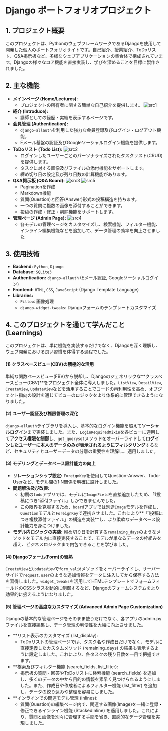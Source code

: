# Django ポートフォリオプロジェクト

## 1. プロジェクト概要

このプロジェクトは、PythonのウェブフレームワークであるDjangoを使用して開発した個人のポートフォリオサイトです。自己紹介、授業紹介、ToDoリスト、Q&A掲示板など、多様なウェブアプリケーションの集合体で構成されています。Djangoの様々なコア機能を直接実装し、学びを深めることを目標に製作されました。

## 2. 主な機能

*   **メインページ (Home/Lectures):**
    *   プロジェクトの所有者に関する簡単な自己紹介を提供します。
![src1](https://github.com/user-attachments/assets/7c6781e9-bbeb-4b93-8c5b-72c821e5d9ee)
*   **紹介 (Introduce):**
    *   講師としての経歴・実績を表示するページです。
*   **会員管理 (Authentication):**
    *   `django-allauth`を利用した強力な会員登録及びログイン・ログアウト機能。
    *   Eメール基盤の認証及びGoogleソーシャルログイン機能を提供します。
*   **ToDoリスト (Todo List):**
![src2](https://github.com/user-attachments/assets/5a250f40-feaf-4249-8d88-238c0ed11327)
    *   ログインしたユーザーごとのパーソナライズされたタスクリスト(CRUD)を提供します。
    *   タスクに対する画像及びファイルの添付機能をサポートします。
    *   締め切り日の設定及び残り日数の計算機能があります。
*   **Q&A掲示板 (Q&A Board):**
![src3](https://github.com/user-attachments/assets/ed451c0b-352a-4d08-a654-5b565d92f911)
![src5](https://github.com/user-attachments/assets/509563d2-f18e-49a7-a1b4-4e70f542bf03)
    *   Paginationを作成
    *   Markdown機能
    *   質問(Question)と回答(Answer)形式の投稿構造を持ちます。
    *   一つの質問に複数の画像を添付することができます。
    *   投稿の作成・修正・削除機能をサポートします。
*   **管理ページ (Admin Page):**
![src4](https://github.com/user-attachments/assets/7e2d61ee-e126-4cd6-a24d-40e9b7722a22)
    *   各モデルの管理ページをカスタマイズし、検索機能、フィルター機能、インライン編集機能などを追加して、データ管理の効率を向上させました


## 3. 使用技術

*   **Backend:** `Python`, `Django`
*   **Database:** `SQLite3`
*   **Authentication:** `django-allauth` (Eメール認証, Googleソーシャルログイン)
*   **Frontend:** `HTML`, `CSS`, `JavaScript` (Django Template Language)
*   **Libraries:**
    *   `Pillow`: 画像処理
    *   `django-widget-tweaks`: Djangoフォームのテンプレートカスタマイズ

## 4. このプロジェクトを通じて学んだこと (Learnings)

このプロジェクトは、単に機能を実装するだけでなく、Djangoを深く理解し、ウェブ開発における良い習慣を体得する過程でした。

#### **(1) クラスベースビュー(CBV)の積極的な活用**
単純な関数ベースビュー(FBV)から脱却し、Djangoのジェネリックな**クラスベースビュー(CBV)**をプロジェクト全体に導入しました。`ListView`, `DetailView`, `CreateView`, `UpdateView`などを活用することでコードの再利用性を高め、オブジェクト指向の設計を通じてビューのロジックをより体系的に管理できるようになりました。

#### **(2) ユーザー認証及び権限管理の深化**
`django-allauth`ライブラリを導入し、基本的なログイン機能を超えて**ソーシャルログイン**まで実装しました。また、`LoginRequiredMixin`を各ビューに適用して**アクセス権限を制御**し、`get_queryset`メソッドをオーバーライドして**ログインしたユーザーに本人のデータのみが表示されるようにフィルタリング**するなど、セキュリティとユーザーデータの分離の重要性を理解し、適用しました。

#### **(3) モデリングとデータベース設計能力の向上**
*   **リレーションシップ設定:** `ForeignKey`を使用してQuestion-Answer、Todo-Userなど、モデル間の1:N関係を明確に設計しました。
*   **問題解決及び改善:**
    *   初期の`todo`アプリでは、モデルに`ImageField`を直接追加したため、「1投稿につき1添付ファイル」しかできませんでした。
    *   この限界を克服するため、`board`アプリでは別途`Image`モデルを作成し、`Question`モデルと`ForeignKey`で連携させました。これにより**「1投稿につき複数添付ファイル」の構造を実装**し、より柔軟なデータベース設計能力を身につけました。
*   **モデル内ロジックの実装:** 締め切り日を計算する`remaining_days`のようなメソッドをモデル内に直接実装することで、モデルが単なるデータの枠組みを超え、ビジネスロジックまで内包できることを学びました。

#### **(4) Djangoフォーム(Form)の習熟**
`CreateView`と`UpdateView`で`form_valid`メソッドをオーバーライドし、サーバーサイドで`request.user`のような追加情報をデータに注入してから保存する方法を習得しました。`widget_tweaks`を活用してHTMLテンプレートでフォームフィールドのCSSクラスを動的に制御するなど、Djangoのフォームシステムをより効果的に扱えるようになりました。

#### **(5) 管理ページの高度なカスタマイズ (Advanced Admin Page Customization)**
Djangoの基本的な管理ページをそのまま使うだけでなく、各アプリのadmin.pyファイルを直接編集し、データ管理の利便性を大幅に向上させました。
*   **リスト表示のカスタマイズ (list_display):
    *  ToDoリストの管理ページでは、タスク名や作成日だけでなく、モデルに直接定義したカスタムメソッド (remaining_days) の結果も表示するように設定しました。これにより、各タスクの残り日数を一目で把握できます。
*   **検索及びフィルター機能 (search_fields, list_filter):
    *  掲示板の質問・回答やToDoリストに検索機能 (search_fields) を追加し、多くのデータの中から目的の情報を素早く見つけられるようにしました。また、作成日や作成者によるフィルター機能 (list_filter) を追加し、データの絞り込みや整理を容易にしました。
*   **インラインでの関連モデル管理 (inlines):
    *  質問(Question)の編集ページ内で、関連する画像(Image)を一緒に登録・修正できるインライン機能 (StackedInline) を適用しました。これにより、質問と画像を別々に管理する手間を省き、直感的なデータ管理を実現しました。
